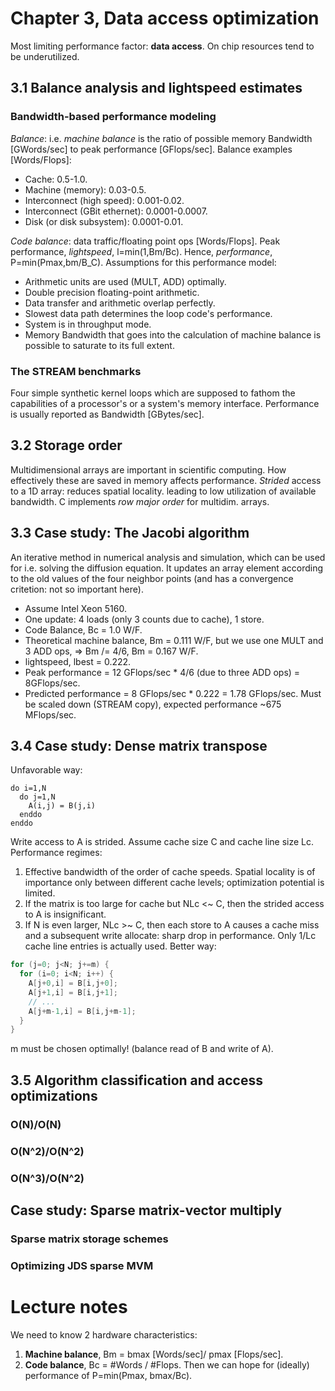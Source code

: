 # Chapter 3, Data access optimization
Most limiting performance factor: **data access**. On chip resources tend to be underutilized.
## 3.1 Balance analysis and lightspeed estimates
### Bandwidth-based performance modeling
*Balance*: i.e. *machine balance* is the ratio of possible memory Bandwidth [GWords/sec] to peak performance [GFlops/sec]. Balance examples [Words/Flops]:
* Cache: 0.5-1.0.
* Machine (memory): 0.03-0.5.
* Interconnect (high speed): 0.001-0.02.
* Interconnect (GBit ethernet): 0.0001-0.0007.
* Disk (or disk subsystem): 0.0001-0.01.

*Code balance*: data traffic/floating point ops [Words/Flops].
Peak performance, *lightspeed*, l=min(1,Bm/Bc). Hence, *performance*, P=min(Pmax,bm/B_C). Assumptions for this performance model:

* Arithmetic units are used (MULT, ADD) optimally.
* Double precision floating-point arithmetic.
* Data transfer and arithmetic overlap perfectly.
* Slowest data path determines the loop code's performance.
* System is in throughput mode.
* Memory Bandwidth that goes into the calculation of machine balance is possible to saturate to its full extent.

### The STREAM benchmarks
Four simple synthetic kernel loops which are supposed to fathom the capabilities of a processor's or a system's memory interface. Performance is usually reported as Bandwidth [GBytes/sec].

## 3.2 Storage order
Multidimensional arrays are important in scientific computing. How effectively these are saved in memory affects performance. *Strided* access to a 1D array: reduces spatial locality. leading to low utilization of available bandwidth. C implements *row major order* for multidim. arrays.

## 3.3 Case study: The Jacobi algorithm
An iterative method in numerical analysis and simulation, which can be used for i.e. solving the diffusion equation. It updates an array element according to the old values of the four neighbor points (and has a convergence critetion: not so important here).
* Assume Intel Xeon 5160.
* One update: 4 loads (only 3 counts due to cache), 1 store.
* Code Balance, Bc = 1.0 W/F.
* Theoretical machine balance, Bm = 0.111 W/F, but we use one MULT and 3 ADD ops, => Bm /= 4/6, Bm = 0.167 W/F.
* lightspeed, lbest = 0.222.
* Peak performance = 12 GFlops/sec * 4/6 (due to three ADD ops) = 8GFlops/sec.
* Predicted performance = 8 GFlops/sec * 0.222 = 1.78 GFlops/sec. Must be scaled down (STREAM copy), expected performance ~675 MFlops/sec.

## 3.4 Case study: Dense matrix transpose
Unfavorable way:
```
do i=1,N
  do j=1,N
    A(i,j) = B(j,i)
  enddo
enddo
```
Write access to A is strided. Assume cache size C and cache line size Lc. Performance regimes:
1. Effective bandwidth of the order of cache speeds. Spatial locality is of importance only between different cache levels; optimization potential is limited.
2. If the matrix is too large for cache but NLc <~ C, then the strided access to A is insignificant.
3. If N is even larger, NLc >~ C, then each store to A causes a cache miss and a subsequent write allocate: sharp drop in performance. Only 1/Lc cache line entries is actually used.
Better way:
```c
for (j=0; j<N; j+=m) {
  for (i=0; i<N; i++) {
    A[j+0,i] = B[i,j+0];
    A[j+1,i] = B[i,j+1];
    // ...
    A[j+m-1,i] = B[i,j+m-1];
  }
}
```
m must be chosen optimally! (balance read of B and write of A).


## 3.5 Algorithm classification and access optimizations
### O(N)/O(N)
### O(N^2)/O(N^2)
### O(N^3)/O(N^2)

## Case study: Sparse matrix-vector multiply
### Sparse matrix storage schemes
### Optimizing JDS sparse MVM


# Lecture notes
We need to know 2 hardware characteristics:
1. **Machine balance**, Bm = bmax [Words/sec]/ pmax [Flops/sec].
2. **Code balance**, Bc = #Words / #Flops.
Then we can hope for (ideally) performance of P=min(Pmax, bmax/Bc).
